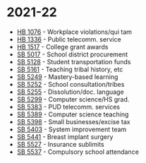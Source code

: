 # 2021-22

* [HB 1076](hb/1076/) - Workplace violations/qui tam
* [HB 1336](hb/1336/) - Public telecomm. service
* [HB 1517](hb/1517/) - College grant awards
* [SB 5017](sb/5017/) - School district procurement
* [SB 5128](sb/5128/) - Student transportation funds
* [SB 5161](sb/5161/) - Teaching tribal history, etc
* [SB 5249](sb/5249/) - Mastery-based learning
* [SB 5252](sb/5252/) - School consultation/tribes
* [SB 5255](sb/5255/) - Dissolution/doc. language
* [SB 5299](sb/5299/) - Computer science/HS grad.
* [SB 5383](sb/5383/) - PUD telecomm. services
* [SB 5389](sb/5389/) - Computer science teaching
* [SB 5398](sb/5398/) - Small businesses/excise tax
* [SB 5403](sb/5403/) - System improvement team
* [SB 5441](sb/5441/) - Breast implant surgery
* [SB 5527](sb/5527/) - Insurance sublimits
* [SB 5537](sb/5537/) - Compulsory school attendance